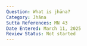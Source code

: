 ```yaml
---
Question: What is jhāna?
Category: Jhāna
Sutta References: MN 43
Date Entered: March 11, 2025
Review Status: Not started
---
```

